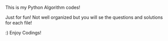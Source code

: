 This is my Python Algorithm codes!

Just for fun! Not well organized but you will se the questions and solutions for each file!

:) Enjoy Codings!
